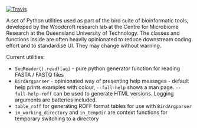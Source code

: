 [![Travis](https://api.travis-ci.com/wwood/bird_tool_utils-python.svg?branch=main)](https://travis-ci.com/wwood/bird_tool_utils-python)

A set of Python utilities used as part of the bird suite of bioinformatic tools,
developed by the Woodcroft research lab at the Centre for Microbiome Research at
the Queensland University of Technology. The classes and functions inside are
often heavily opinionated to reduce downstream coding effort and to standardise
UI. They may change without warning.

Current utilities:

* `SeqReader().readf[aq]` - pure python generator function for reading FASTA / FASTQ files
* `BirdArgparser` - opinionated way of presenting help messages - default help prints examples with colour, `--full-help` shows a man page. `--full-help-roff` can be used to generate HTML versions. Logging arguments are batteries included.
* `table_roff` for generating ROFF format tables for use with `BirdArgparser`
* `in_working_directory` and `in_tempdir` are context functions for temporary switching to a directory
